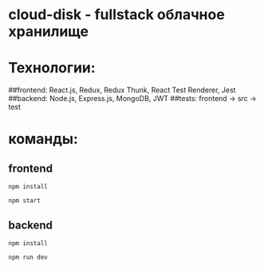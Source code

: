 # cloud-disk - fullstack облачное хранилище

# Технологии:
##frontend: React.js, Redux, Redux Thunk, React Test Renderer, Jest
##backend: Node.js, Express.js, MongoDB, JWT
##tests: frontend -> src -> test

# команды:
## frontend

````
npm install
````
````
npm start
````

## backend

````
npm install
````
````
npm run dev
